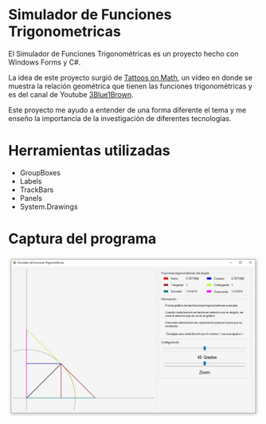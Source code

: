 # Simulador de Funciones Trigonometricas
El Simulador de Funciones Trigonométricas es un proyecto hecho con Windows Forms y C#.

La idea de este proyecto surgió de [Tattoos on Math](https://www.youtube.com/watch?v=IxNb1WG_Ido), un vídeo en donde se muestra la relación geométrica que tienen las funciones trigonométricas y es del canal de Youtube [3Blue1Brown](https://www.youtube.com/channel/UCYO_jab_esuFRV4b17AJtAw).

 Este proyecto me ayudo a entender de una forma diferente el tema y me enseño la importancia de la investigación de diferentes tecnologías.

# Herramientas utilizadas
* GroupBoxes
* Labels
* TrackBars
* Panels
* System.Drawings

# Captura del programa
<img src="Capturas/1.jpg" width="900">